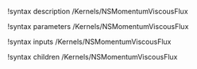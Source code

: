 !syntax description /Kernels/NSMomentumViscousFlux

!syntax parameters /Kernels/NSMomentumViscousFlux

!syntax inputs /Kernels/NSMomentumViscousFlux

!syntax children /Kernels/NSMomentumViscousFlux
